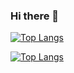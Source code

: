 ### Hi there 👋

[![Top Langs](https://github-readme-stats.vercel.app/api/top-langs/?username=cumt-gliu)](https://github.com/Christmas/github-readme-stats)



[![Top Langs](https://github-readme-stats.vercel.app/api/top-langs/?username=Christmas&layout=compact)](https://github.com/Christmas/github-readme-stats)


<!--
**cumt-gliu/cumt-gliu** is a ✨ _special_ ✨ repository because its `README.md` (this file) appears on your GitHub profile.

Here are some ideas to get you started:

- 🔭 I’m currently working on ...
- 🌱 I’m currently learning ...
- 👯 I’m looking to collaborate on ...
- 🤔 I’m looking for help with ...
- 💬 Ask me about ...
- 📫 How to reach me: ...
- 😄 Pronouns: ...
- ⚡ Fun fact: ...
-->
